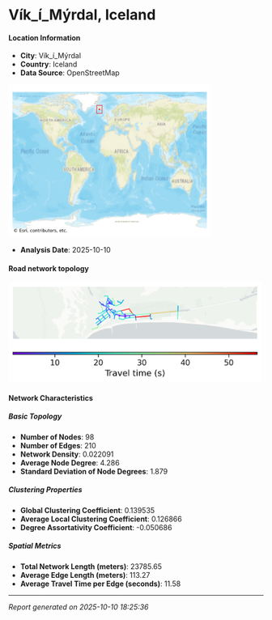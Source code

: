 # Vík_í_Mýrdal, Iceland

#### Location Information

- **City**: Vík_í_Mýrdal
- **Country**: Iceland
- **Data Source**: OpenStreetMap
<img src="Vík_í_Mýrdal_location.png" alt="Vík_í_Mýrdal Location Map" width="400" />

- **Analysis Date**: 2025-10-10

#### Road network topology

<img src="Vík_í_Mýrdal_network_map.png" alt="Vík_í_Mýrdal Road Network Map" width="500"/>

#### Network Characteristics

##### Basic Topology

- **Number of Nodes**: 98
- **Number of Edges**: 210
- **Network Density**: 0.022091
- **Average Node Degree**: 4.286
- **Standard Deviation of Node Degrees**: 1.879

##### Clustering Properties

- **Global Clustering Coefficient**: 0.139535
- **Average Local Clustering Coefficient**: 0.126866
- **Degree Assortativity Coefficient**: -0.050686

##### Spatial Metrics

- **Total Network Length (meters)**: 23785.65
- **Average Edge Length (meters)**: 113.27
- **Average Travel Time per Edge (seconds)**: 11.58

---
*Report generated on 2025-10-10 18:25:36*
